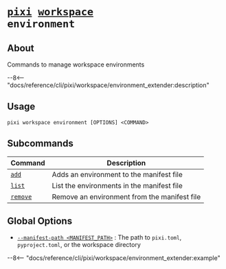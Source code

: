 <!--- This file is autogenerated. Do not edit manually! -->
# <code>[pixi](../../pixi.md) [workspace](../workspace.md) environment</code>

## About
Commands to manage workspace environments

--8<-- "docs/reference/cli/pixi/workspace/environment_extender:description"

## Usage
```
pixi workspace environment [OPTIONS] <COMMAND>
```

## Subcommands
| Command | Description |
|---------|-------------|
| [`add`](environment/add.md) | Adds an environment to the manifest file |
| [`list`](environment/list.md) | List the environments in the manifest file |
| [`remove`](environment/remove.md) | Remove an environment from the manifest file |


## Global Options
- <a id="arg---manifest-path" href="#arg---manifest-path">`--manifest-path <MANIFEST_PATH>`</a>
:  The path to `pixi.toml`, `pyproject.toml`, or the workspace directory

--8<-- "docs/reference/cli/pixi/workspace/environment_extender:example"
